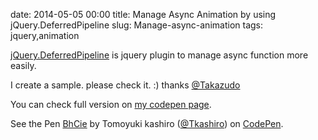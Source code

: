date: 2014-05-05 00:00
title: Manage Async Animation by using jQuery.DeferredPipeline
slug: Manage-async-animation
tags: jquery,animation

[jQuery.DeferredPipeline](https://github.com/Takazudo/jQuery.DeferredPipeline) is jquery plugin to manage async function more easily.

I create a sample. please check it. :)
thanks [@Takazudo](https://github.com/Takazudo)

You can check full version on [my codepen page](http://codepen.io/Tkashiro/pen/BhCie).

<p data-height="268" data-theme-id="0" data-slug-hash="BhCie" data-default-tab="result" class='codepen'>See the Pen <a href='http://codepen.io/Tkashiro/pen/BhCie/'>BhCie</a> by Tomoyuki kashiro (<a href='http://codepen.io/Tkashiro'>@Tkashiro</a>) on <a href='http://codepen.io'>CodePen</a>.</p>
<script async src="//codepen.io/assets/embed/ei.js"></script>
